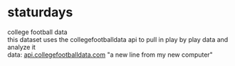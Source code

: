 # staturdays
college football data  
this dataset uses the collegefootballdata api to pull in play by play data and analyze it  
data: <a href="https://api.collegefootballdata.com/api/docs/?url=/api-docs.json#/">api.collegefootballdata.com</a>
"a new line from my new computer" 
